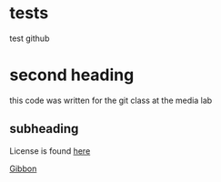 # tests
test github

# second heading
this code was written for the git class at the media lab

## subheading

License is found [here](LICENSE)

[Gibbon](www.gibboncode.com)

